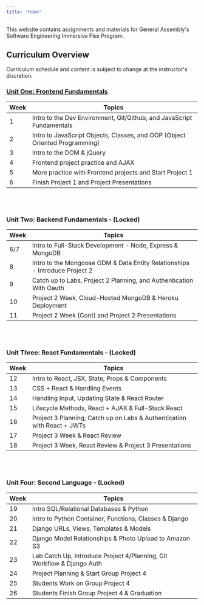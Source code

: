 ```yaml
---
title: "Home"
---
```



This website contains assignments and materials for General Assembly's Software Engineering Immersive Flex Program. 

## Curriculum Overview

Curriculum schedule and content is subject to change at the instructor's discretion.


### [Unit One: Frontend Fundamentals](/frontend-fundamentals)

| Week  | Topics |
| ----- | ------ |
| 1  | Intro to the Dev Environment, Git/Github, and JavaScript Fundamentals  |
| 2  | Intro to JavaScript Objects, Classes, and OOP (Object Oriented Programming) |
| 3  | Intro to the DOM & jQuery |
| 4  | Frontend project practice and AJAX|
| 5 | More practice with Frontend projects and Start Project 1 |
| 6  | Finish Project 1 and Project Presentations |


<br>
<br>

### Unit Two: Backend Fundamentals - (Locked)

| Week  | Topics |
| ----- | ------ |
| 6/7  | Intro to Full-Stack Development - Node, Express & MongoDB |
| 8  | Intro to the Mongoose ODM & Data Entity Relationships - Introduce Project 2|
| 9  | Catch up to Labs, Project 2 Planning, and Authentication With Oauth |
| 10 | Project 2 Week, Cloud-Hosted MongoDB & Heroku Deployment |
| 11 | Project 2 Week (Cont) and Project 2 Presentations |


<br>
<br>

### Unit Three: React Fundamentals - (Locked)

| Week  | Topics |
| ----- | ------ |
| 12 | Intro to React, JSX, State, Props & Components  |
| 13 | CSS + React & Handling Events |
| 14 | Handling Input, Updating State & React Router |
| 15 | Lifecycle Methods, React + AJAX & Full-Stack React|
| 16 | Project 3 Planning, Catch up on Labs & Authentication with React + JWTs |
| 17 | Project 3 Week & React Review |
| 18 | Project 3 Week, React Review & Project 3 Presentations |


<br>
<br>

### Unit Four: Second Language - (Locked)

| Week  | Topics |
| ----- | ------ |
| 19  | Intro SQL/Relational Databases & Python  |
| 20  | Intro to Python Container, Functions, Classes & Django |
| 21  | Django URLs, Views, Templates & Models |
| 22  | Django Model Relationships & Photo Upload to Amazon S3|
| 23 | Lab Catch Up, Introduce Project 4/Planning, Git Workflow & Django Auth|
| 24  | Project Planning & Start Group Project 4 |
| 25  | Students Work on Group Project 4 |
| 26  | Students Finish Group Project 4 & Graduation |


